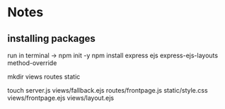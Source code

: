 # Notes

## installing packages
run in terminal ->
npm init -y
npm install express ejs express-ejs-layouts method-override

mkdir views routes static 

touch server.js views/fallback.ejs routes/frontpage.js static/style.css views/frontpage.ejs views/layout.ejs 